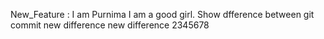 New_Feature : I am Purnima
I am a good girl. 
Show dfference between git commit
new difference
new difference 2345678
